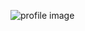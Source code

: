 ![profile image](https://avatars.githubusercontent.com/u/17438965?s=400&u=cfbbfdc8a0f425ed159db9d3125b5c16ff32e614&v=4)
